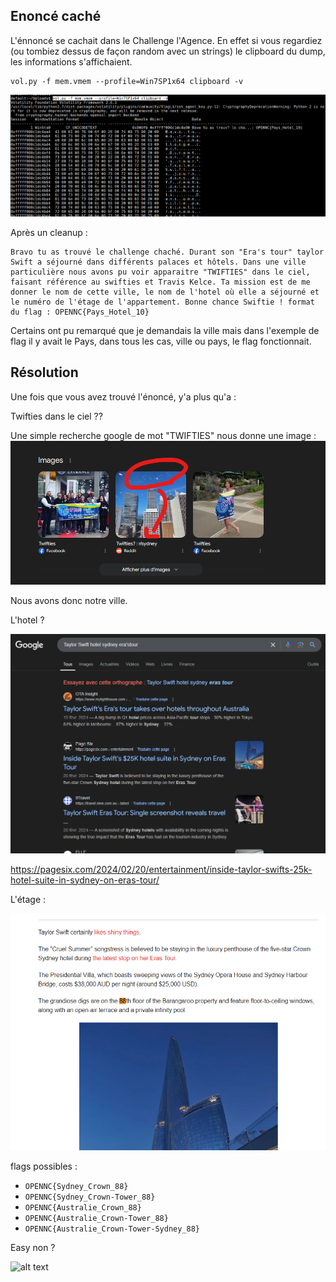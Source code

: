 
## Enoncé caché

L'énnoncé se cachait dans le Challenge l'Agence. En effet si vous regardiez (ou tombiez dessus de façon random avec un strings) le clipboard du dump, les informations s'affichaient.

```
vol.py -f mem.vmem --profile=Win7SP1x64 clipboard -v
```

![alt text](image-1.png)

Après un cleanup :

```
Bravo tu as trouvé le challenge chaché. Durant son "Era's tour" taylor Swift a séjourné dans différents palaces et hôtels. Dans une ville particulière nous avons pu voir apparaitre "TWIFTIES" dans le ciel, faisant référence au swifties et Travis Kelce. Ta mission est de me donner le nom de cette ville, le nom de l'hotel où elle a séjourné et le numéro de l'étage de l'appartement. Bonne chance Swiftie ! format du flag : OPENNC{Pays_Hotel_10}
```

Certains ont pu remarqué que je demandais la ville mais dans l'exemple de flag il y avait le Pays, dans tous les cas, ville ou pays, le flag fonctionnait.


## Résolution

Une fois que vous avez trouvé l'énoncé, y'a plus qu'a :


Twifties dans le ciel ??

Une simple recherche google de mot "TWIFTIES" nous donne une image :
![alt text](image-2.png)

Nous avons donc notre ville.

L'hotel ? 

![alt text](image-3.png)


https://pagesix.com/2024/02/20/entertainment/inside-taylor-swifts-25k-hotel-suite-in-sydney-on-eras-tour/

L'étage :

![alt text](image-4.png)

flags possibles :
 - ``OPENNC{Sydney_Crown_88}``
 - ``OPENNC{Sydney_Crown-Tower_88}``
 - ``OPENNC{Australie_Crown_88}``
 - ``OPENNC{Australie_Crown-Tower_88}``
 - ``OPENNC{Australie_Crown-Tower-Sydney_88}``



Easy non ?

![alt text](image-5.png)
